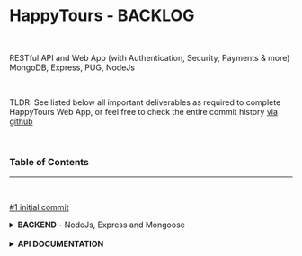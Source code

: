 # **HappyTours** - BACKLOG

<br>

RESTful API and Web App (with Authentication, Security, Payments & more)
<br>MongoDB, Express, PUG, NodeJs

<br>

TLDR: See listed below all important deliverables as required to complete HappyTours Web App, or feel free to check the entire commit history [via github](https://github.com/georgearion/happytours/commits/master)

<br>

### **Table of Contents**

<hr>
<br>

[#1 initial commit](https://github.com/georgearion/happytours/commit/863fea234c07b1e54eaced920c22a43766bfe06c)

<details>
<summary>
<b>BACKEND</b> - NodeJs, Express and Mongoose
</summary>

<br>

<hr>

<details>
<summary>
<b>Core API</b> - Handeling Requests
</summary>

<br>

- [#2 Setting Up Express and Basic Routing](https://github.com/georgearion/happytours/commit/3bcf0c33de55097cea2cab9267aacf3a8f69c2d9)

- [#3 Handling GET Requests](https://github.com/georgearion/happytours/commit/4655e357712bd6ed2e1b4a1e21cd10d69eb886ff)
- [#4 Handling POST Requests](https://github.com/georgearion/happytours/commit/83cb5ffe4ca21a96c87266f9605eceb88ebcad23)
- [#5 Responding to URL Parameters](https://github.com/georgearion/happytours/commit/3958256aca33f5b65e46e5e4fa8b34ffb4b2f137)
- [#6 Handling PATCH Requests](https://github.com/georgearion/happytours/commit/a1e8544d209756633f25dd1509fd7ef810e2c000)
- [#7 Handling DELETE Requests](https://github.com/georgearion/happytours/commit/c887b3d7447d6303814dd41214d15ad17351a540)
- [#8 Refactoring Routes](https://github.com/georgearion/happytours/commit/2db087001ccc5157bab2b55fdfa734dd5be38bd5)

</details>

<br>

<details>
<summary>
<b>Core API</b> - Middleware
</summary>

<br>

- [#9 Creating Our Own Middleware]()
- [#10 Using 3rd-Party Middleware]()
- [#11 Implementing the Users Routes]()
- [#12 Creating and Mounting Multiple Routes]()
- [#13 Refactoring for A Better File Structure]()
- [#14 Param Middleware]()
- [#15 Chaining Multiple Middleware Functions]()
- [#16 Serving Static Files]()
- [#17 Environment Variables]()

</details>

<br>
<details>
<summary>
<b>Code Linting and Formatting</b>

</summary>

<br>

[#18 <b>Setting up ESLint and Prettier</b>](https://github.com/georgearion/happytours/commit/edec60a669f4c5e789c347d50129b80fd4ff46ab)

</details>

<br>

<details>
<summary>
<b>Database</b> - MongoDB and Mongoose

</summary>

<br>

- [#19 Connecting Our Database with the Express App](https://github.com/georgearion/happytours/commit/469aa3deb86a2578042eaf494127237803849e72)
- [#20 Creating Documents and Testing the Model](https://github.com/georgearion/happytours/commit/727ab082643b1734295a6e93945bb835d9c30dd5)

</details>

<br>

<details>
<summary>
<b>Backend Architecture</b> - MVC

</summary>

<br>

- [#21 Refactoring for MVC](https://github.com/georgearion/happytours/commit/217c5071860f7b266bd0dd32ac5fe8294204ff63)

</details>

<br>

<details>
<summary>
<b>Database</b> - Data Modelling

</summary>

<br>

- [#22 Creating Documents](https://github.com/georgearion/happytours/commit/040c345707fc4b554cab47783503ea9e03500220)
- [#23 Reading Documents](https://github.com/georgearion/happytours/commit/3031c1a901a6a8805c773d6c2e35ef98a5a43b0e)
- [#24 Updating Documents](https://github.com/georgearion/happytours/commit/5199c24a9192d0211ddad42d8c2700d6293dfd89)
- [#25 Deleting Documents](https://github.com/georgearion/happytours/commit/9197c09100c418f8235f743f6527ef4d05d9dbdf)
- [#26 Creating a Complex Tours Model](https://github.com/georgearion/happytours/commit/317d10e777b0b9f74185158dcd11d41b3e47bc96)

</details>

<br>

<details>
<summary>
<b>Database</b> - Import

</summary>

<br>

- [#27 Importing Developing Data](https://github.com/georgearion/happytours/commit/4f8ed6d652470336c2aa87452539a5eae61ed0c3)

</details>

<br>

<details>
<summary>
<b>Core API</b> - Advanced Features

</summary>

<br>

- [#28 Filtering](https://github.com/georgearion/happytours/commit/73b7c0bb7f95778a07478bf2aa914aa0789e81e3)
- [#29 Advanced Filtering](https://github.com/georgearion/happytours/commit/8bac2ef3dbd0d7d0698684bc55b799b5650e0b5b)
- [#30 Sorting](https://github.com/georgearion/happytours/commit/462bf68458e38b65d1f0ec344632e9c67dd54b39)
- [#31 Limiting Fields](https://github.com/georgearion/happytours/commit/96b965e1fc2b7d6a39b4f1b4367178674604e491)
- [#32 Pagination](https://github.com/georgearion/happytours/commit/e1a9a6a6252f44373fddb4693dc4545afdf67002)
- [#33 Aliasing](https://github.com/georgearion/happytours/commit/45d3e8e34f8ed6ecc0d2166c0ef02ebe7cf56f66)
- [#34 Refactoring API Features](https://github.com/georgearion/happytours/commit/cfd092adb2327901bbf51da6e9d55d633e769738)

</details>

<br>

<details>
<summary>
<b>Core API</b> - Aggregation Pipeline

</summary>

<br>

- [#35 Matching and Grouping](https://github.com/georgearion/happytours/commit/b1b84c4c326f14868b8852e7f7d41444c4d864ee)
- [#36 Unwinding and Projecting](https://github.com/georgearion/happytours/commit/a9e55a8e6cea52f597e03f1e8284585e1f803f4f)

</details>

<br>

<details>
<summary>
<b>Core API</b> - Advanced Features

</summary>

<br>

- [#37 Virtual Properties](https://github.com/georgearion/happytours/commit/f436e07bea77a7161d57547c96844f9bfeaed642)
- [#38 Document Middleware](https://github.com/georgearion/happytours/commit/1e4f10a17f59f06922309c428069d8f067a8e5fb)
- [#39 Query Middleware](https://github.com/georgearion/happytours/commit/f561d2099015337148cc180cd3a8870599e119dd)
- [#40 Aggregation Middleware](https://github.com/georgearion/happytours/commit/d45b3846df201526dc1a1eee1ad77231cf4833d8)

</details>

<br>

<details>
<summary>
<b>Core API</b> - Data Validation

</summary>

<br>

- [#41 Built-in Validators](https://github.com/georgearion/happytours/commit/47c1437bd93ca4aca874bf466171720fbf1e5af0)
- [#42 Custom Validators](https://github.com/georgearion/happytours/commit/f03be9f808374da1eca7485c1e486add842756ee)

</details>

<br>

<details>
<summary>
<b>Error Handling</b>

</summary>

<br>

- [#43 Debugging node with ndb](https://github.com/georgearion/happytours/commit/e5cd3567c241cbf44839e8aa29d5097c1f5d687e)
- [#44 Handling Unhandled Routes](https://github.com/georgearion/happytours/commit/b913bbf8152e8a349a5ac7b19db5ed4c91e38a6a)
- [#45 Global Error Handling Middleware](https://github.com/georgearion/happytours/commit/a09a43a64b9bbc5eb59198cfb96a7375049cac19)
- [#46 Better Errors and Refactoring](https://github.com/georgearion/happytours/commit/6f10ec3903e8ea0602643c4138648405d7d50c38)
- [#47 Catching Errors in Async Functions](https://github.com/georgearion/happytours/commit/6a74fdf4911e81bc4c7ad85ab87398b60da5dd7f)
- [#48 Adding 404 Not Found Errors](https://github.com/georgearion/happytours/commit/297b9f26558774cd2bb02b2cefa985f745276cb3)
- [#49 Errors During Development vs Production](https://github.com/georgearion/happytours/commit/3afc2a4f05864458067d3f0e3f0d8d78d10877ee)
- [#50 Handling Invalid Database IDs](https://github.com/georgearion/happytours/commit/45e0e726629e7cb9e872ef41d60616319f0906c3)
- [#51 Handling Invalid Database Fields](https://github.com/georgearion/happytours/commit/b355043f7ec55edc2f8cd3f77668c87ebbc42ac7)
- [#52 Handling Mongoose Validation Errors](https://github.com/georgearion/happytours/commit/99f27b20c331862607a7f1d6a047f42d03e0808b)
- [#53 Globally Handeling Unhandled Promise Rejections](https://github.com/georgearion/happytours/commit/28f4da5bfc43694c50a3c2d2948c878cf472dce6)
- [#54 Catching Uncaught Exceptions](https://github.com/georgearion/happytours/commit/53ad7e9c826702b6b463a4f648f230071586b8bb)

</details>

<br>

<details>
<summary>
<b>Authentication</b>

</summary>

<br>

- [#55 Modelling Users](https://github.com/georgearion/happytours/commit/b32661359e1af42a9ccab1ab1fe5a1fa51df7a30)
- [#56 Creating New Users](https://github.com/georgearion/happytours/commit/d026d4ea99af7c34dbc91fdd684fe62d8512ef2c)
- [#57 Managing User Passwords](https://github.com/georgearion/happytours/commit/5cce39cec9a180b237dda9394140356e811917ff)
- [#58 Signing up Users](https://github.com/georgearion/happytours/commit/848f6979e4cd99f577a4e90078bd09e846349db8)
- [#59 Logging in Users](https://github.com/georgearion/happytours/commit/dac68c29e43f526588a6e603a0b9af1b4b2cccda)
- [#60 Protecting Routes](https://github.com/georgearion/happytours/commit/a16edb0f4271c061865d6c551ce3a177b626b0d9)

</details>

<br>

<details>
<summary>
<b>Authorization</b>

</summary>

<br>

- [#61 User Roles and Permissions](https://github.com/georgearion/happytours/commit/b98c844361a620f6e33cf365cb48974eb81a1a21)
- [#62 Password Reset Token](https://github.com/georgearion/happytours/commit/ba9265b67d1e6d8888ee3aa5d258229cc3fa62b9)
- [#63 Email Password Reset Token](https://github.com/georgearion/happytours/commit/0c6419285952177d9f859dc7baa8fcf7a5bc7bf5)
- [#64 Password Reset and New Password](https://github.com/georgearion/happytours/commit/f79183091c908f289639bb820827b5340f8fea64)
- [#65 Updating User Password](https://github.com/georgearion/happytours/commit/d1adb20cdb985d6bd6cdd3f6c477141416801998)
- [#66 Updating User Data](https://github.com/georgearion/happytours/commit/6c5bd864ae599c97709473f143ef08f7fa9c94aa)
- [#67 Deleting User](https://github.com/georgearion/happytours/commit/be5042529043fc45de0b834739740eafc7d9d089)

</details>

<br>

<details>
<summary>
<b>Security</b>

</summary>

<br>

- [#68 Sending JWT via Cookie](https://github.com/georgearion/happytours/commit/ed6e04a16f596289cdf5fdfa1fa440ab431b4111)
- [#69 Implementing Rate Limiting](https://github.com/georgearion/happytours/commit/0b19063590207bb45485bcd0248320b67989ea03)
- [#70 Setting Security HTTP Headers](https://github.com/georgearion/happytours/commit/0a0420b7000e270db8d1467b62efaec85b22cb8d)
- [#71 Data Sanitization](https://github.com/georgearion/happytours/commit/86d18380d93dda3799786cc2f8e0758c438181f3)
- [#72 Preventing Parameter Pollution](https://github.com/georgearion/happytours/commit/9c51278e280f4478ecc7c57ba7f14e8c1bc88d52)

</details>

<br>

<details>
<summary>
<b>Advanced Data Modelling</b>

</summary>

<br>

- [#73 Geospatial Data - Locations](https://github.com/georgearion/happytours/commit/4d8cde5885cd06fea72eba8e8f44cb8fe32a75d2)
- [#74 Embedding - Tour Guides](https://github.com/georgearion/happytours/commit/023662be8d23970708ee35d847515940c02bc318)
- [#75 Child Referencing - Tour Guides](https://github.com/georgearion/happytours/commit/1d1f7e76d75fd2277a93796f808a0adbccb2d316)
- [#76 Populating Tour Guides](https://github.com/georgearion/happytours/commit/a842b780bad5636770188d6bc513930904e70f31)

</details>

<br>

<details>
<summary>
<b>Core API</b> - Reviews

</summary>

<br>

- [#77 Modelling Reviews - Parent Referencing](https://github.com/georgearion/happytours/commit/1cf7c576da9be9a2614e0bee109393d599e25395)
- [#78 Creating and Getting Reviews](https://github.com/georgearion/happytours/commit/ef0755b80120e3997c170ecc7e633049154b9f9d)
- [#79 Populating Reviews](https://github.com/georgearion/happytours/commit/60cbb749b5336db02c10fe8f284471779fa11b8e)
- [#80 Virtual Populate - Tours and Reviews](https://github.com/georgearion/happytours/commit/8e3e7733ff114960d1352373747cffe29dc14283)

</details>

<br>

<details>
<summary>
<b>Core API</b> - Nested Routes

</summary>

<br>

- [#81 Implementing Nested Routes](https://github.com/georgearion/happytours/commit/23680fdde64000cb66c496ecfa2d70a2ebb4f331)
- [#82 Nested Routes with Express](https://github.com/georgearion/happytours/commit/f36943126ccf1ad4b72bbe3ad0dae2ff924d8f79)
- [#83 Adding a Nested GET Endpoint](https://github.com/georgearion/happytours/commit/2f13f3742fd4aacc0c834d52fddb713d781dcddf)

</details>

<br>

<details>
<summary>
<b>Backend Abstraction</b> - Factory

</summary>

<br>

- [#84 Building a Simple Handler Factory](https://github.com/georgearion/happytours/commit/29b1f97beb1c2756388705f51a7e0d48e64b5978)
- [#85 Factory - Update and Delete](https://github.com/georgearion/happytours/commit/62aa19bb2f5a5e6231cea3816c86d399ab744ae1)
- [#86 Factory - Reading](https://github.com/georgearion/happytours/commit/4ffb4dad2818d366f0da349f7fa8f6ebb9aaa930)

</details>

<br>

<details>
<summary>
<b>Backend</b> - Advanced Features

</summary>

<br>

- [#87 Adding a /me Endpoint](https://github.com/georgearion/happytours/commit/5ca041561570b71bc1824761575ae5704323ccbb)
- [#88 Adding Missing Authentication and Authorization](https://github.com/georgearion/happytours/commit/6955368dd43ece97a29ffb0d4e7ea83e1e6ca67a)
- [#89 Importing Review and User Data](https://github.com/georgearion/happytours/commit/68e9dbe8a9ff9c7a89b5cf104cb714fbcfd47136)
- [#90 Improving Read Performance with Indexes](https://github.com/georgearion/happytours/commit/5de626c10fc152341f793590f560acf66eea5d3c)
- [#91 Calculating Average Rating on Tours](https://github.com/georgearion/happytours/commit/b3f2872c1d23af954c5795832c1aa4287bd6dbed)
- [#92 Preventing Duplicate Reviews](https://github.com/georgearion/happytours/commit/ce0c64c2c45e646108081ea3bb975b40cc72be78)

</details>

<br>

<hr>

<br>

</details>

<br>

<details>
<summary>
<b>API DOCUMENTATION</b>
</summary>

<br>

<hr>

<br>

**RESTful API Documentation**

- [#95 Tours Endpoints](https://github.com/georgearion/happytours/commit/fca2f3823f1bec4a6e338b28b2efdb8e00e379ae)
- [#96 Reviews Endpoints](https://github.com/georgearion/happytours/commit/78b00e9c7bf9f9b8fa429fc8854b00a9586547c6)
- [#97 Users Endpoints](https://github.com/georgearion/happytours/commit/574bf117e26e497cee8ad870b5474febb8e14602)
- [#98 Authentication](https://github.com/georgearion/happytours/commit/0111c85928f827b8a8fc3d9c56a47c7ae314689e)
- [#140 Bookings Endpoints](https://github.com/georgearion/happytours/commit/8b20ad274d89088c2e2f6c516ede88884b30aa72)
- [#141 Refactor Collapsible Markdown](https://github.com/georgearion/happytours/commit/038a13630d4a44ca4045580a72367b741bffce5e)

<br>

<hr>

<br>

</details>

